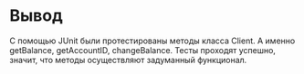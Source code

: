 # Вывод
С помощью JUnit были протестированы методы класса Client. А именно getBalance,  getAccountID, changeBalance.
Тесты проходят успешно, значит, что методы осуществляют задуманный функционал.